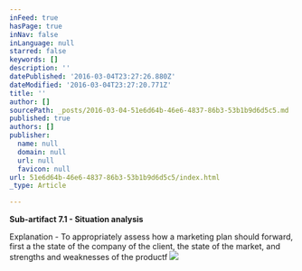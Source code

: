 ```yaml
---
inFeed: true
hasPage: true
inNav: false
inLanguage: null
starred: false
keywords: []
description: ''
datePublished: '2016-03-04T23:27:26.880Z'
dateModified: '2016-03-04T23:27:20.771Z'
title: ''
author: []
sourcePath: _posts/2016-03-04-51e6d64b-46e6-4837-86b3-53b1b9d6d5c5.md
published: true
authors: []
publisher:
  name: null
  domain: null
  url: null
  favicon: null
url: 51e6d64b-46e6-4837-86b3-53b1b9d6d5c5/index.html
_type: Article

---
```

**Sub-artifact 7.1 - Situation analysis**

Explanation - To appropriately assess how a marketing plan should forward, first a the state of the company of the client, the state of the market, and strengths and weaknesses of the productf
![](https://the-grid-user-content.s3-us-west-2.amazonaws.com/e8dc5eb4-6794-41fa-b20a-c8e4eaaec8a6.png)